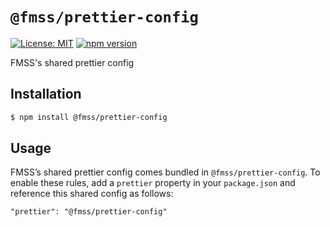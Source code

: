 # `@fmss/prettier-config`

[![License: MIT](https://img.shields.io/badge/License-MIT-green.svg)](../../LICENSE.md) [![npm version](https://badge.fury.io/js/%40fmss%2Fprettier-config.svg)](https://badge.fury.io/js/%40fmss%2Fprettier-config.svg)

FMSS's shared prettier config

## Installation

```bash
$ npm install @fmss/prettier-config
```

## Usage

FMSS’s shared prettier config comes bundled in `@fmss/prettier-config`. To enable these rules, add a `prettier` property in your `package.json` and reference this shared config as follows:

```
"prettier": "@fmss/prettier-config"
```
